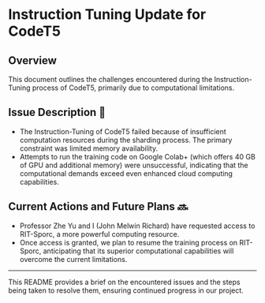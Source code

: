 # Instruction Tuning Update for CodeT5 

## Overview
This document outlines the challenges encountered during the Instruction-Tuning process of CodeT5, primarily due to computational limitations.

## Issue Description 📝
- The Instruction-Tuning of CodeT5 failed because of insufficient computation resources during the sharding process. The primary constraint was limited memory availability.
- Attempts to run the training code on Google Colab+ (which offers 40 GB of GPU and additional memory) were unsuccessful, indicating that the computational demands exceed even enhanced cloud computing capabilities.

## Current Actions and Future Plans 🔜
- Professor Zhe Yu and I (John Melwin Richard) have requested access to RIT-Sporc, a more powerful computing resource.
- Once access is granted, we plan to resume the training process on RIT-Sporc, anticipating that its superior computational capabilities will overcome the current limitations.

---

This README provides a brief on the encountered issues and the steps being taken to resolve them, ensuring continued progress in our project.

